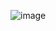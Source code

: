 ﻿![image](https://user-images.githubusercontent.com/1454629/151715704-0ceedcad-09f8-4d95-9a04-cd90ad137114.png)
